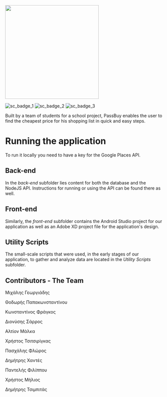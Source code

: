 <img src="https://i.imgur.com/bgnXW4d.png" width="300"> 

![sc_badge_1](https://sonarcloud.io/api/project_badges/measure?project=passbuy&metric=alert_status) ![sc_badge_2](https://sonarcloud.io/api/project_badges/measure?project=passbuy&metric=security_rating) ![sc_badge_3](https://sonarcloud.io/api/project_badges/measure?project=passbuy&metric=ncloc)

Built by a team of students for a school project, PassBuy enables the user to find the cheapest price for his shopping list in quick and easy steps.

# Running the application

To run it locally you need to have a key for the Google Places API.

## Back-end

In the *back-end* subfolder lies content for both the database and the NodeJS API. Instructions for running or using the API can be found there as well.

## Front-end

Similarly, the *front-end* subfolder contains the Android Studio project for our application as well as an Adobe XD project file for the application's design.

## Utility Scripts

The small-scale scripts that were used, in the early stages of our application, to gather and analyze data are located in the *Utility Scripts* subfolder.

## Contributors - The Team

Μιχάλης Γεωργιάδης  

Θοδωρής Παπακωνσταντίνου  

Κωνσταντίνος Φράγκος  

Διονύσης Σάρρος  

Αλτίον Μάλκα  

Χρήστος Τσιτσιρίγκας  

Πασχάλης Φλώρος  

Δημήτρης Χαντές  

Παντελής Φιλίππου  

Χρήστος Μήλιος  

Δημήτρης Τσιμπιτάς
